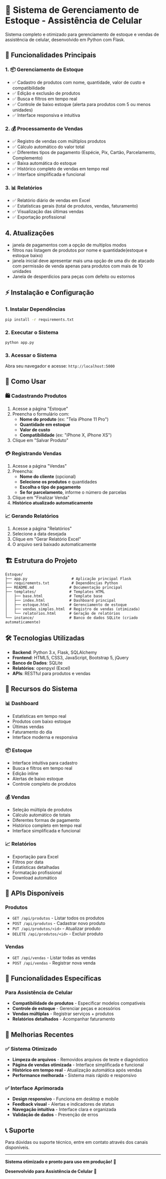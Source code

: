 # 📱 Sistema de Gerenciamento de Estoque - Assistência de Celular

Sistema completo e otimizado para gerenciamento de estoque e vendas de assistência de celular, desenvolvido em Python com Flask.

## 🚀 Funcionalidades Principais

### 1. 📦 Gerenciamento de Estoque
- ✅ Cadastro de produtos com nome, quantidade, valor de custo e compatibilidade
- ✅ Edição e exclusão de produtos
- ✅ Busca e filtros em tempo real
- ✅ Controle de baixo estoque (alerta para produtos com 5 ou menos unidades)
- ✅ Interface responsiva e intuitiva

### 2. 💰 Processamento de Vendas
- ✅ Registro de vendas com múltiplos produtos
- ✅ Cálculo automático do valor total
- ✅ Diferentes tipos de pagamento (Espécie, Pix, Cartão, Parcelamento, Complemento)
- ✅ Baixa automática do estoque
- ✅ Histórico completo de vendas em tempo real
- ✅ Interface simplificada e funcional

### 3. 📊 Relatórios
- ✅ Relatório diário de vendas em Excel
- ✅ Estatísticas gerais (total de produtos, vendas, faturamento)
- ✅ Visualização das últimas vendas
- ✅ Exportação profissional

## 4. Atualizações
   - janela de pagamentos com a opção de multiplos modos
   - filtros nas listagem de produtos por nome e quantidade(estoque e estoque baixo)
   - janela inicial deve apresentar mais uma opção de uma div de atacado com permissão de venda apenas para produtos com mais de 10 unidades
   - Janela de desperdicios para peças com defeito ou estornos 
## ⚡ Instalação e Configuração

### 1. Instalar Dependências
```bash
pip install -r requirements.txt
```

### 2. Executar o Sistema
```bash
python app.py
```

### 3. Acessar o Sistema
Abra seu navegador e acesse: `http://localhost:5000`

## 📖 Como Usar

### 🛍️ Cadastrando Produtos
1. Acesse a página "Estoque"
2. Preencha o formulário com:
   - **Nome do produto** (ex: "Tela iPhone 11 Pro")
   - **Quantidade em estoque**
   - **Valor de custo**
   - **Compatibilidade** (ex: "iPhone X, iPhone XS")
3. Clique em "Salvar Produto"

### 💳 Registrando Vendas
1. Acesse a página "Vendas"
2. Preencha:
   - **Nome do cliente** (opcional)
   - **Selecione os produtos** e quantidades
   - **Escolha o tipo de pagamento**
   - **Se for parcelamento**, informe o número de parcelas
3. Clique em "Finalizar Venda"
4. **Histórico atualizado automaticamente**

### 📈 Gerando Relatórios
1. Acesse a página "Relatórios"
2. Selecione a data desejada
3. Clique em "Gerar Relatório Excel"
4. O arquivo será baixado automaticamente

## 🏗️ Estrutura do Projeto

```
Estoque/
├── app.py                    # Aplicação principal Flask
├── requirements.txt          # Dependências Python
├── README.md                # Documentação principal
├── templates/               # Templates HTML
│   ├── base.html            # Template base
│   ├── index.html           # Dashboard principal
│   ├── estoque.html         # Gerenciamento de estoque
│   ├── vendas_simples.html  # Registro de vendas (otimizada)
│   └── relatorios.html      # Geração de relatórios
└── instance/                # Banco de dados SQLite (criado automaticamente)
```

## 🛠️ Tecnologias Utilizadas

- **Backend**: Python 3.x, Flask, SQLAlchemy
- **Frontend**: HTML5, CSS3, JavaScript, Bootstrap 5, jQuery
- **Banco de Dados**: SQLite
- **Relatórios**: openpyxl (Excel)
- **APIs**: RESTful para produtos e vendas

## 🎯 Recursos do Sistema

### 📊 Dashboard
- Estatísticas em tempo real
- Produtos com baixo estoque
- Últimas vendas
- Faturamento do dia
- Interface moderna e responsiva

### 📦 Estoque
- Interface intuitiva para cadastro
- Busca e filtros em tempo real
- Edição inline
- Alertas de baixo estoque
- Controle completo de produtos

### 💰 Vendas
- Seleção múltipla de produtos
- Cálculo automático de totais
- Diferentes formas de pagamento
- Histórico completo em tempo real
- Interface simplificada e funcional

### 📈 Relatórios
- Exportação para Excel
- Filtros por data
- Estatísticas detalhadas
- Formatação profissional
- Download automático

## 🔧 APIs Disponíveis

### Produtos
- `GET /api/produtos` - Listar todos os produtos
- `POST /api/produtos` - Cadastrar novo produto
- `PUT /api/produtos/<id>` - Atualizar produto
- `DELETE /api/produtos/<id>` - Excluir produto

### Vendas
- `GET /api/vendas` - Listar todas as vendas
- `POST /api/vendas` - Registrar nova venda

## 📱 Funcionalidades Específicas

### Para Assistência de Celular
- **Compatibilidade de produtos** - Especificar modelos compatíveis
- **Controle de estoque** - Gerenciar peças e acessórios
- **Vendas múltiplas** - Registrar serviços + produtos
- **Relatórios detalhados** - Acompanhar faturamento

## 🚀 Melhorias Recentes

### ✅ Sistema Otimizado
- **Limpeza de arquivos** - Removidos arquivos de teste e diagnóstico
- **Página de vendas otimizada** - Interface simplificada e funcional
- **Histórico em tempo real** - Atualização automática após vendas
- **Performance melhorada** - Sistema mais rápido e responsivo

### ✅ Interface Aprimorada
- **Design responsivo** - Funciona em desktop e mobile
- **Feedback visual** - Alertas e indicadores de status
- **Navegação intuitiva** - Interface clara e organizada
- **Validação de dados** - Prevenção de erros

## 📞 Suporte

Para dúvidas ou suporte técnico, entre em contato através dos canais disponíveis.

---

**Sistema otimizado e pronto para uso em produção!** 🎉

**Desenvolvido para Assistência de Celular** 📱 